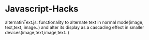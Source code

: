 # Javascript-Hacks

alternatinText.js: functionality to alternate text in normal mode(image, text,text, image..) and alter its display as a cascading effect in smaller devices(image,text,image,text..)
